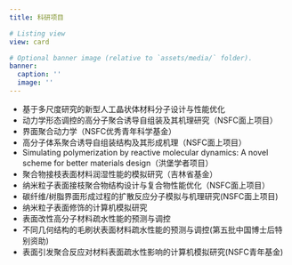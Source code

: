 ```yaml
---
title: 科研项目

# Listing view
view: card

# Optional banner image (relative to `assets/media/` folder).
banner:
  caption: ''
  image: ''
---
```

- 基于多尺度研究的新型人工晶状体材料分子设计与性能优化
- 动力学形态调控的高分子聚合诱导自组装及其机理研究（NSFC面上项目）
- 界面聚合动力学（NSFC优秀青年科学基金）
- 高分子体系聚合诱导自组装结构及其形成机理（NSFC面上项目）
- Simulating polymerization by reactive molecular dynamics: A novel scheme for better materials design（洪堡学者项目）
- 聚合物接枝表面材料润湿性能的模拟研究（吉林省基金）
- 纳米粒子表面接枝聚合物结构设计与复合物性能优化（NSFC面上项目）
- 碳纤维/树脂界面形成过程的扩散反应分子模拟与机理研究(NSFC面上项目)
- 纳米粒子表面修饰的计算机模拟研究
- 表面改性高分子材料疏水性能的预测与调控
- 不同几何结构的毛刷状表面材料疏水性能的预测与调控(第五批中国博士后特别资助)
- 表面引发聚合反应对材料表面疏水性影响的计算机模拟研究(NSFC青年基金)